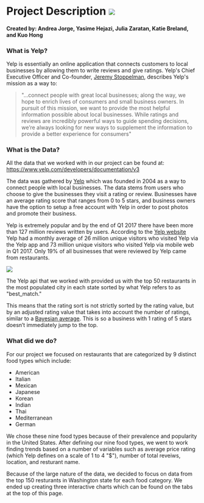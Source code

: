 # Project Description ![](http://screenwerk.com/wpn/media/Screen-Shot-2013-02-19-at-7.06.02-AM.png)

#### Created by: Andrea Jorge, Yasime Hejazi, Julia Zaratan, Katie Breland, and Kuo Hong  


### What is Yelp?
Yelp is essentially an online application that connects customers to local businesses by allowing them to write reviews and give ratings. Yelp's Chief Executive Officer and Co-founder, [Jeremy Stoppelman](https://www.yelpblog.com/2013/01/introducing-lives), describes Yelp's mission as a way to:

> "...connect people with great local businesses; along the way, we hope to enrich lives of consumers and small business owners. In pursuit of this mission, we want to provide the most helpful information possible about local businesses. While ratings and reviews are incredibly powerful ways to guide spending decisions, we’re always looking for new ways to supplement the information to provide a better experience for consumers"

### What is the Data?
All the data that we worked with in our project can be found at:
https://www.yelp.com/developers/documentation/v3

The data was gathered by [Yelp](https://www.yelp.com/sf) which was founded in 2004 as a way to connect people with local businesses.
The data stems from users who choose to give the businesses they visit a rating or review. Businesses have an average rating score that ranges from 0 to 5 stars, and business owners have the option to setup a free account with Yelp in order to post photos and promote their business.

Yelp is extremely popular and by the end of Q1 2017 there have been more than 127 million reviews written by users. According to the [Yelp website](https://www.yelp.com/about) Yelp had a monthly average of 26 million unique visitors who visited Yelp via the Yelp app and 73 million unique visitors who visited Yelp via mobile web in Q1 2017. Only 19% of all businesses that were reviewed by Yelp came from restaurants.  

![](https://media.npr.org/assets/img/2014/05/22/yelp-1_wide-c07e41ca11053d2d7c30aafa94556b2ea5e53f5f.jpg?s=800)  


The Yelp api that we worked with provided us with the top 50 restaurants in the most populated city in each state sorted by what Yelp refers to as "best_match."

This means that the rating sort is not strictly sorted by the rating value, but by an adjusted rating value that takes into account the number of ratings, similar to a [Bayesian average](https://en.wikipedia.org/wiki/Bayesian_average). This is so a business with 1 rating of 5 stars doesn’t immediately jump to the top.

### What did we do?
For our project we focused on restaurants that are categorized by 9 distinct food types which include:  
* American   
* Italian   
* Mexican  
* Japanese  
* Korean  
* Indian  
* Thai  
* Mediterranean  
* German  

We chose these nine food types because of their prevalence and popularity in the United States.
After defining our nine food types, we went to work finding trends based on a number of variables such as average price rating (which Yelp defines on a scale of 1 to 4 "$"), number of total reveiws, location, and resturant name.  

Because of the large nature of the data, we decided to focus on data from the top 150 resturants in Washington state for each food category. We ended up creating three interactive charts which can be found on the tabs at the top of this page.

<!-- The first chart is a wordcloud that shows the most popular words in each resturant name seperated by category.  
The second chart is a stacked bar chart that shows the   
The third chart is a scatterplot that shows   

### What did we find?
We found that .


### Why does it matter? -->
